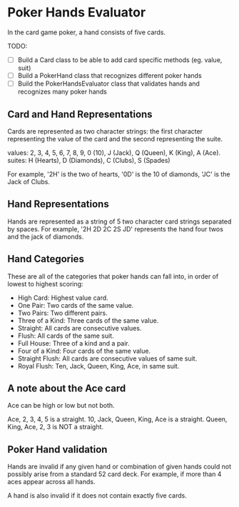 # Poker Hands Evaluator

In the card game poker, a hand consists of five cards.

TODO:

- [ ] Build a Card class to be able to add card specific methods (eg. value, suit) 
- [ ] Build a PokerHand class that recognizes different poker hands
- [ ] Build the PokerHandsEvaluator class that validates hands and recognizes many poker hands

## Card and Hand Representations

Cards are represented as two character strings: the first character representing the value of the card and the second representing the suite.

values: 2, 3, 4, 5, 6, 7, 8, 9, 0 (10), J (Jack), Q (Queen), K (King), A (Ace).
suites: H (Hearts), D (Diamonds), C (Clubs), S (Spades)

For example, '2H' is the two of hearts, '0D' is the 10 of diamonds, 'JC' is the Jack of Clubs.


## Hand Representations

Hands are represented as a string of 5 two character card strings separated by spaces.
For example, '2H 2D 2C 2S JD' represents the hand four twos and the jack of diamonds.


## Hand Categories

These are all of the categories that poker hands can fall into, in order of lowest to highest scoring:

* High Card: Highest value card.
* One Pair: Two cards of the same value.
* Two Pairs: Two different pairs.
* Three of a Kind: Three cards of the same value.
* Straight: All cards are consecutive values.
* Flush: All cards of the same suit.
* Full House: Three of a kind and a pair.
* Four of a Kind: Four cards of the same value.
* Straight Flush: All cards are consecutive values of same suit.
* Royal Flush: Ten, Jack, Queen, King, Ace, in same suit.

## A note about the Ace card

Ace can be high or low but not both.

Ace, 2, 3, 4, 5 is a straight.
10, Jack, Queen, King, Ace is a straight.
Queen, King, Ace, 2, 3 is NOT a straight.

## Poker Hand validation

Hands are invalid if any given hand or combination of given hands could not possibly arise from a standard 52 card deck. For example, if more than 4 aces appear across all hands.

A hand is also invalid if it does not contain exactly five cards.
